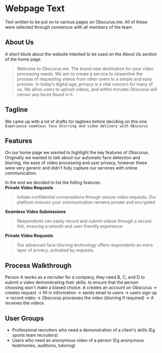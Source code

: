 # Webpage Text
Text written to be put on to various pages on Obscurus.me. All of these were selected through consensus with all members of the team. 

## About Us
A short blurb about the website intented to be used on the About Us section of the home page.
> Welcome to Obscurus.me. The brand new destination for your video processing needs. We aim to create a service to streamline the process of requesting videos from other users to a simple and easy process. In today’s digital age, privacy is a vital concern for many of us. We allow users to upload videos, and within minutes Obscurus will censor any faces found in it. 

## Tagline
We came up with a lot of drafts for taglines before deciding on this one. 
`Experience seamless face blurring and video delivery with Obscurus`

## Features 
On our home page we wanted to highlight the key features of Obscurus. Originally we wanted to talk about our automatic face detection and blurring, the ease of video processing and user privacy, however these were very generic and didn't fully capture our services with online communication.

In the end we decided to list the folling features:<br>
<b>Private Video Requests</b>
> Initiate confidential conversations through secure video requests. Our platform ensures your communication remains private and encrypted 

<b>Seamless Video Submissions</b>
> Respondents can easily record and submit videos through a secure link, ensuring a smooth and user-friendly experience

<b>Private Video Requests</b>
> Our advanced face-blurring technology offers respondents an extra layer of privacy, activated by requests. 

## Process Walkthrough
Person A works as a recruiter for a company, they need B, C, and D to submit a video demonstrating their skills. to ensure that the person choosing won't make a biased choice. A creates an account on Obscurus -> creates request -> fill in information -> sends email to users -> users sign up -> record video -> Obscurus processes the video (blurring if required) -> A receives the videos 

## User Groups
- Professional recruiters who need a demonstration of a client's skills (Eg sports team recruiters)
- Users who need an anonymous video of a person (Eg anonymous testimonies, auditions, tutoring)
